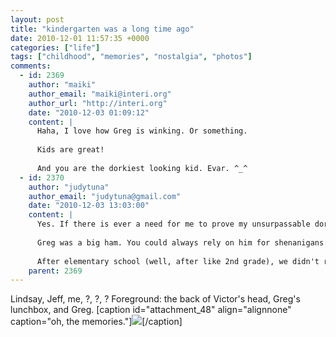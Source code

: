 ```yaml
---
layout: post
title: "kindergarten was a long time ago"
date: 2010-12-01 11:57:35 +0000
categories: ["life"]
tags: ["childhood", "memories", "nostalgia", "photos"]
comments:
  - id: 2369
    author: "maiki"
    author_email: "maiki@interi.org"
    author_url: "http://interi.org"
    date: "2010-12-03 01:09:12"
    content: |
      Haha, I love how Greg is winking. Or something.
      
      Kids are great!
      
      And you are the dorkiest looking kid. Evar. ^_^
  - id: 2370
    author: "judytuna"
    author_email: "judytuna@gmail.com"
    date: "2010-12-03 13:03:00"
    content: |
      Yes. If there is ever a need for me to prove my unsurpassable dorkiness, this is it!!
      
      Greg was a big ham. You could always rely on him for shenanigans. =) In first grade, the parents organized us for the school talent show. There was Greg, in the center in a little itty bitty suit, lip-syncing "Calendar Girl", with twelve little girls in party dresses behind him. I was his January. I remember telling his mom, "I can have a big birthday cake on my head, to celebrate the new year's birthday, Jan 1!" We didn't put a cake on my head, but I think my dress was white. I would give anything to find that videotape and digitize it.
      
      After elementary school (well, after like 2nd grade), we didn't revolve in the same circles anymore, but I have a dear friend who was a good friend of his. He is missed.
    parent: 2369
---
```


Lindsay, Jeff, me, ?, ?, ?
Foreground: the back of Victor's head, Greg's lunchbox, and Greg.
[caption id="attachment_48" align="alignnone" caption="oh, the memories."]![](https://judytuna.com/wp-content/uploads/2010/12/kindergarten-picture.jpg)[/caption]